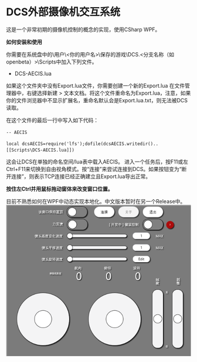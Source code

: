 # DCS外部摄像机交互系统
这是一个非常初期的摄像机控制的概念的实现，使用CSharp WPF。

**如何安装和使用**

你需要在系统盘中的\用户\\\<你的用户名>\保存的游戏\DCS\.\<分支名称（如openbeta）\>\Scripts中加入下列文件。
* DCS-AECIS.lua

如果这个文件夹中没有Export.lua文件，你需要创建一个新的Export.lua
在文件管理器中，右键选择新建 > 文本文档。将这个文件重命名为Export.lua，注意，如果你的文件浏览器中不显示扩展名，重命名默认会是Export.lua.txt，则无法被DCS读取。

在这个文件的最后一行中写入如下代码：


`-- AECIS`

`local dcsAECIS=require('lfs');dofile(dcsAECIS.writedir()..[[Scripts\DCS-AECIS.lua]])`

这会让DCS在单独的命名空间/lua表中载入AECIS。
进入一个任务后，按F11或左Ctrl+F11来切换到自由视角模式。按“连接”来尝试连接到DCS。如果按钮变为“断开连接”，则表示TCP连接已经正确建立且Export.lua导出正常。

**按住左Ctrl并用鼠标拖动窗体来改变窗口位置。**

目前不熟悉如何在WPF中动态实现本地化。中文版本暂时在另一个Release中。
![User Interface](overview_zh-CN.png)
